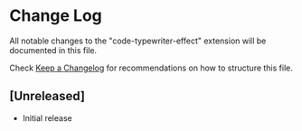 # Change Log

All notable changes to the "code-typewriter-effect" extension will be documented in this file.

Check [Keep a Changelog](http://keepachangelog.com/) for recommendations on how to structure this file.

## [Unreleased]

- Initial release